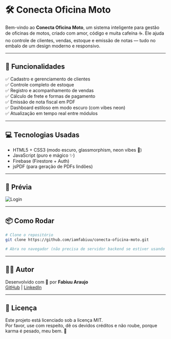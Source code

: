 # 🛠️ Conecta Oficina Moto

Bem-vindo ao **Conecta Oficina Moto**, um sistema inteligente para gestão de oficinas de motos, criado com amor, código e muita cafeína ☕️. Ele ajuda no controle de clientes, vendas, estoque e emissão de notas — tudo no embalo de um design moderno e responsivo.

---

## 🚀 Funcionalidades

✅ Cadastro e gerenciamento de clientes  
✅ Controle completo de estoque  
✅ Registro e acompanhamento de vendas  
✅ Cálculo de frete e formas de pagamento  
✅ Emissão de nota fiscal em PDF  
✅ Dashboard estiloso em modo escuro (com vibes neon)  
✅ Atualização em tempo real entre módulos

---

## 💻 Tecnologias Usadas

- HTML5 + CSS3 (modo escuro, glassmorphism, neon vibes 🌌)  
- JavaScript (puro e mágico ✨)  
- Firebase (Firestore + Auth)  
- jsPDF (para geração de PDFs lindões)  

---

## 📸 Prévia

![Login]("./assets/01.png")

---

## 📦 Como Rodar

```bash
# Clone o repositório
git clone https://github.com/iamfabiuu/conecta-oficina-moto.git

# Abra no navegador (não precisa de servidor backend se estiver usando Firebase já configurado)
```

---

## 🧙‍♂️ Autor

Desenvolvido com 💚 por **Fabiuu Araujo**  
[GitHub](https://github.com/iamfabiuu) | [LinkedIn](https://linkedin.com/in/iamfabiuu)

---

## 📃 Licença

Este projeto está licenciado sob a licença MIT.  
Por favor, use com respeito, dê os devidos créditos e não roube, porque karma é pesado, meu bem. 🌌
